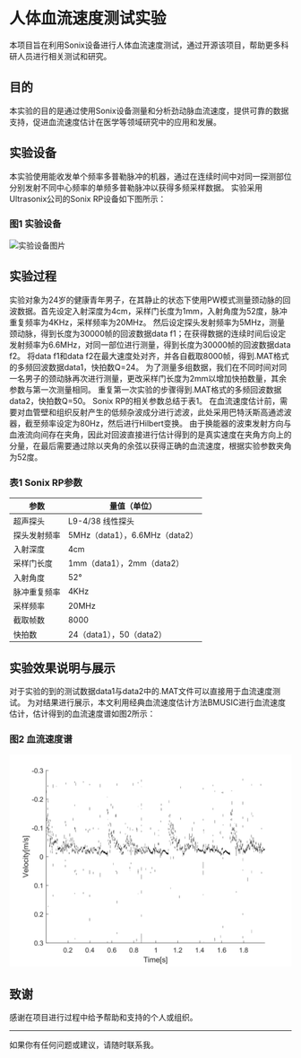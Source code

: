 # 人体血流速度测试实验

本项目旨在利用Sonix设备进行人体血流速度测试，通过开源该项目，帮助更多科研人员进行相关测试和研究。

## 目的

本实验的目的是通过使用Sonix设备测量和分析劲动脉血流速度，提供可靠的数据支持，促进血流速度估计在医学等领域研究中的应用和发展。

## 实验设备

本实验使用能收发单个频率多普勒脉冲的机器，通过在连续时间中对同一探测部位分别发射不同中心频率的单频多普勒脉冲以获得多频采样数据。
实验采用Ultrasonix公司的Sonix RP设备如下图所示：

### 图1 实验设备
![实验设备图片](figure/sorix设备图.png)

## 实验过程
实验对象为24岁的健康青年男子，在其静止的状态下使用PW模式测量颈动脉的回波数据。首先设定入射深度为4cm，采样门长度为1mm，入射角度为52度，脉冲重复频率为4KHz，采样频率为20MHz。
然后设定探头发射频率为5MHz，测量颈动脉，得到长度为30000帧的回波数据data f1；在获得数据的连续时间后设定发射频率为6.6MHz，对同一部位进行测量，得到长度为30000帧的回波数据data f2。
将data f1和data f2在最大速度处对齐，并各自截取8000帧，得到.MAT格式的多频回波数据data1，快拍数Q=24。
为了测量多组数据，我们在不同时间对同一名男子的颈动脉再次进行测量，更改采样门长度为2mm以增加快拍数量，其余参数与第一次测量相同。
重复第一次实验的步骤得到.MAT格式的多频回波数据data2，快拍数Q=50。
Sonix RP的相关参数总结于表1。
在血流速度估计前，需要对血管壁和组织反射产生的低频杂波成分进行滤波，此处采用巴特沃斯高通滤波器，截至频率设定为80Hz，然后进行Hilbert变换。
由于换能器的波束发射方向与血液流向间存在夹角，因此对回波直接进行估计得到的是真实速度在夹角方向上的分量，在最后需要通过除以夹角的余弦以获得正确的血流速度，根据实验参数夹角为52度。

### 表1 Sonix RP参数
| 参数            | 量值（单位）                 |
| --------------- | ---------------------------- |
| 超声探头        | L9-4/38 线性探头             |
| 探头发射频率    | 5MHz（data1），6.6MHz（data2）|
| 入射深度        | 4cm                         |
| 采样门长度      | 1mm（data1），2mm（data2）   |
| 入射角度        | 52°                         |
| 脉冲重复频率    | 4KHz                        |
| 采样频率        | 20MHz                       |
| 截取帧数        | 8000                        |
| 快拍数          | 24（data1），50（data2）     |


## 实验效果说明与展示

对于实验的到的测试数据data1与data2中的.MAT文件可以直接用于血流速度测试。
为对结果进行展示，本文利用经典血流速度估计方法BMUSIC进行血流速度估计，估计得到的血流速度谱如图2所示：

### 图2 血流速度谱
![血流估计谱图](figure/效果说明图.png)


## 致谢

感谢在项目进行过程中给予帮助和支持的个人或组织。


---

如果你有任何问题或建议，请随时联系我。
